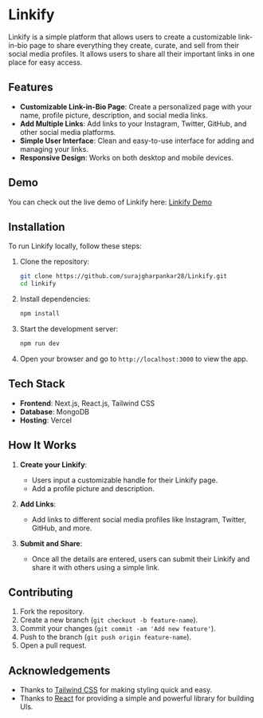 # Linkify

Linkify is a simple platform that allows users to create a customizable link-in-bio page to share everything they create, curate, and sell from their social media profiles. It allows users to share all their important links in one place for easy access.

## Features

- **Customizable Link-in-Bio Page**: Create a personalized page with your name, profile picture, description, and social media links.
- **Add Multiple Links**: Add links to your Instagram, Twitter, GitHub, and other social media platforms.
- **Simple User Interface**: Clean and easy-to-use interface for adding and managing your links.
- **Responsive Design**: Works on both desktop and mobile devices.

## Demo

You can check out the live demo of Linkify here: [Linkify Demo](https://linkify-ssg.vercel.app/)

## Installation

To run Linkify locally, follow these steps:

1. Clone the repository:
    ```bash
    git clone https://github.com/surajgharpankar28/Linkify.git
    cd linkify
    ```

2. Install dependencies:
    ```bash
    npm install
    ```

3. Start the development server:
    ```bash
    npm run dev
    ```

4. Open your browser and go to `http://localhost:3000` to view the app.

## Tech Stack

- **Frontend**: Next.js, React.js, Tailwind CSS
- **Database**: MongoDB
- **Hosting**: Vercel

## How It Works

1. **Create your Linkify**:  
   - Users input a customizable handle for their Linkify page.
   - Add a profile picture and description.
  
2. **Add Links**:  
   - Add links to different social media profiles like Instagram, Twitter, GitHub, and more.

3. **Submit and Share**:  
   - Once all the details are entered, users can submit their Linkify and share it with others using a simple link.

## Contributing

1. Fork the repository.
2. Create a new branch (`git checkout -b feature-name`).
3. Commit your changes (`git commit -am 'Add new feature'`).
4. Push to the branch (`git push origin feature-name`).
5. Open a pull request.



## Acknowledgements

- Thanks to [Tailwind CSS](https://tailwindcss.com/) for making styling quick and easy.
- Thanks to [React](https://reactjs.org/) for providing a simple and powerful library for building UIs.
